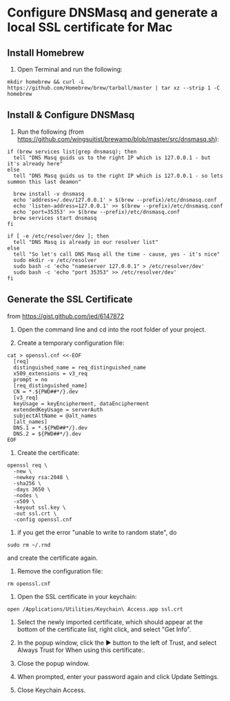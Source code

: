 # Configure DNSMasq and generate a local SSL certificate for Mac

## Install Homebrew
1. Open Terminal and run the following:

```
mkdir homebrew && curl -L https://github.com/Homebrew/brew/tarball/master | tar xz --strip 1 -C homebrew
```

## Install & Configure DNSMasq
1. Run the following (from https://github.com/wingsuitist/brewamp/blob/master/src/dnsmasq.sh):

```
if (brew services list|grep dnsmasq); then
  tell "DNS Masq guids us to the right IP which is 127.0.0.1 - but it's already here"
else
  tell "DNS Masq guids us to the right IP which is 127.0.0.1 - so lets summon this last deamon"

  brew install -v dnsmasq
  echo 'address=/.dev/127.0.0.1' > $(brew --prefix)/etc/dnsmasq.conf
  echo 'listen-address=127.0.0.1' >> $(brew --prefix)/etc/dnsmasq.conf
  echo 'port=35353' >> $(brew --prefix)/etc/dnsmasq.conf
  brew services start dnsmasq
fi

if [ -e /etc/resolver/dev ]; then
  tell "DNS Masq is already in our resolver list"
else
  tell "So let's call DNS Masq all the time - cause, yes - it's nice"
  sudo mkdir -v /etc/resolver
  sudo bash -c 'echo "nameserver 127.0.0.1" > /etc/resolver/dev'
  sudo bash -c 'echo "port 35353" >> /etc/resolver/dev'
fi
```

## Generate the SSL Certificate
from https://gist.github.com/jed/6147872

1. Open the command line and cd into the root folder of your project.

1. Create a temporary configuration file:

```
cat > openssl.cnf <<-EOF
  [req]
  distinguished_name = req_distinguished_name
  x509_extensions = v3_req
  prompt = no
  [req_distinguished_name]
  CN = *.${PWD##*/}.dev
  [v3_req]
  keyUsage = keyEncipherment, dataEncipherment
  extendedKeyUsage = serverAuth
  subjectAltName = @alt_names
  [alt_names]
  DNS.1 = *.${PWD##*/}.dev
  DNS.2 = ${PWD##*/}.dev
EOF
```

1.  Create the certificate:

```
openssl req \
  -new \
  -newkey rsa:2048 \
  -sha256 \
  -days 3650 \
  -nodes \
  -x509 \
  -keyout ssl.key \
  -out ssl.crt \
  -config openssl.cnf
```

1. if you get the error "unable to write to random state", do

```
sudo rm ~/.rnd
```

and create the certificate again.

1. Remove the configuration file:

```
rm openssl.cnf
```

1. Open the SSL certificate in your keychain:

```
open /Applications/Utilities/Keychain\ Access.app ssl.crt
```

1. Select the newly imported certificate, which should appear at the bottom of the certificate list, right click, and select "Get Info".

1. In the popup window, click the ▶ button to the left of Trust, and select Always Trust for When using this certificate:.

1. Close the popup window.

1. When prompted, enter your password again and click Update Settings.

1. Close Keychain Access.

